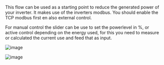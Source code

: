 This flow can be used as a starting point to reduce the generated power of your inverter.
It makes use of the inverters modbus. 
You should enable the TCP modbus first en also external control.

For manual control the slider can be use to set the powerlevel in %,
or active control depending on the energy used, 
for this you need to measure or calculated the current use and feed that as input.

![image](https://github.com/hansvanlin/SMA-Tripower-5.0---Acitive-Power-Control/assets/108009649/96f105f3-de42-4f0c-b56f-d3e5ef26520d)

![image](https://github.com/hansvanlin/SMA-Tripower-5.0---Acitive-Power-Control/assets/108009649/70224486-1d30-4ba0-a450-6662912a9293)



